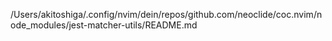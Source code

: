 /Users/akitoshiga/.config/nvim/dein/repos/github.com/neoclide/coc.nvim/node_modules/jest-matcher-utils/README.md